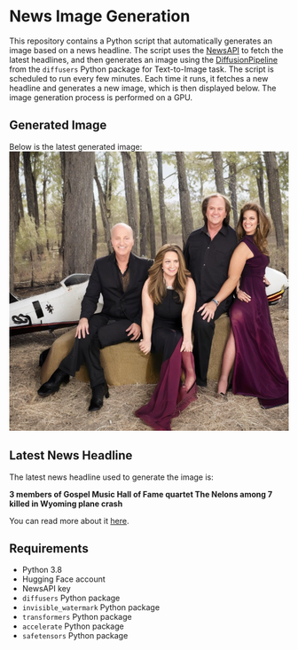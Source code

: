 # News Image Generation
This repository contains a Python script that automatically generates an image based on a news headline. The script uses the [NewsAPI](https://newsapi.org/) to fetch the latest headlines, and then generates an image using the [DiffusionPipeline](https://github.com/huggingface/diffusers) from the `diffusers` Python package for Text-to-Image task.
The script is scheduled to run every few minutes. Each time it runs, it fetches a new headline and generates a new image, which is then displayed below. The image generation process is performed on a GPU.

## Generated Image
Below is the latest generated image:
![Generated Image](image.png)

## Latest News Headline
The latest news headline used to generate the image is:

**3 members of Gospel Music Hall of Fame quartet The Nelons among 7 killed in Wyoming plane crash**

You can read more about it [here](https://news.google.com/rss/articles/CBMiXWh0dHBzOi8vd3d3LmNic25ld3MuY29tL25ld3MvdGhlLW5lbG9ucy1nb3NwZWwtcXVhcnRldC1hbW9uZy03LWtpbGxlZC1pbi13eW9taW5nLXBsYW5lLWNyYXNoL9IBYWh0dHBzOi8vd3d3LmNic25ld3MuY29tL2FtcC9uZXdzL3RoZS1uZWxvbnMtZ29zcGVsLXF1YXJ0ZXQtYW1vbmctNy1raWxsZWQtaW4td3lvbWluZy1wbGFuZS1jcmFzaC8?oc=5).

## Requirements
- Python 3.8
- Hugging Face account
- NewsAPI key
- `diffusers` Python package
- `invisible_watermark` Python package
- `transformers` Python package
- `accelerate` Python package
- `safetensors` Python package
